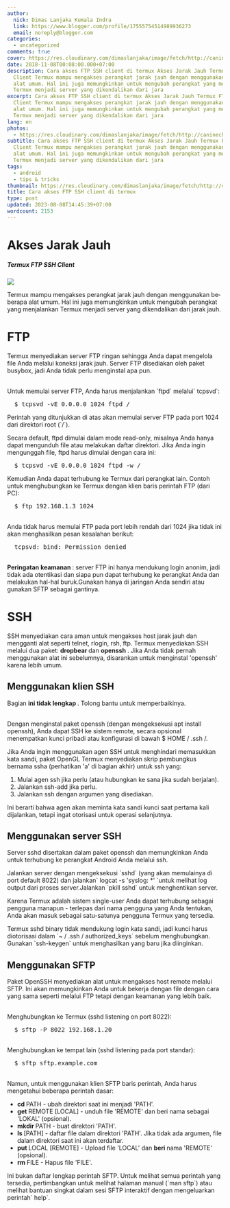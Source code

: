 ```yaml
---
author:
  nick: Dimas Lanjaka Kumala Indra
  link: https://www.blogger.com/profile/17555754514989936273
  email: noreply@blogger.com
categories:
  - uncategorized
comments: true
cover: https://res.cloudinary.com/dimaslanjaka/image/fetch/http://caninechronicle.com/wp-content/uploads/2012/09/FTP-icon.jpg
date: 2018-11-08T00:08:00.000+07:00
description: Cara akses FTP SSH client di termux Akses Jarak Jauh Termux FTP SSH
  Client Termux mampu mengakses perangkat jarak jauh dengan menggunakan beberapa
  alat umum. Hal ini juga memungkinkan untuk mengubah perangkat yang menjalankan
  Termux menjadi server yang dikendalikan dari jara
excerpt: Cara akses FTP SSH client di termux Akses Jarak Jauh Termux FTP SSH
  Client Termux mampu mengakses perangkat jarak jauh dengan menggunakan beberapa
  alat umum. Hal ini juga memungkinkan untuk mengubah perangkat yang menjalankan
  Termux menjadi server yang dikendalikan dari jara
lang: en
photos:
  - https://res.cloudinary.com/dimaslanjaka/image/fetch/http://caninechronicle.com/wp-content/uploads/2012/09/FTP-icon.jpg
subtitle: Cara akses FTP SSH client di termux Akses Jarak Jauh Termux FTP SSH
  Client Termux mampu mengakses perangkat jarak jauh dengan menggunakan beberapa
  alat umum. Hal ini juga memungkinkan untuk mengubah perangkat yang menjalankan
  Termux menjadi server yang dikendalikan dari jara
tags:
  - android
  - tips & tricks
thumbnail: https://res.cloudinary.com/dimaslanjaka/image/fetch/http://caninechronicle.com/wp-content/uploads/2012/09/FTP-icon.jpg
title: Cara akses FTP SSH client di termux
type: post
updated: 2023-08-08T14:45:39+07:00
wordcount: 2153
---
```


<h1 id="firstHeading">Akses Jarak Jauh </h1><h5 id="siteSub">Termux FTP SSH Client </h5><div id="contentSub"><img src="https://res.cloudinary.com/dimaslanjaka/image/fetch/http://caninechronicle.com/wp-content/uploads/2012/09/FTP-icon.jpg"></div><div id="bodyContent">  <div id="mw-content-text" lang="en" dir="ltr">    <div>      <p>        Termux mampu mengakses perangkat jarak jauh dengan menggunakan         beberapa alat umum. Hal ini juga memungkinkan untuk mengubah         perangkat yang menjalankan Termux menjadi server yang         dikendalikan dari jarak jauh.       </p>    </div>  </div></div><h1>FTP </h1><p>  Termux menyediakan server FTP ringan sehingga Anda dapat mengelola file   Anda melalui koneksi jarak jauh. Server FTP disediakan oleh paket busybox,   jadi Anda tidak perlu menginstal apa pun. </p><p>  <br>  Untuk memulai server FTP, Anda harus menjalankan `ftpd` melalui` tcpsvd`: </p><pre>  $ tcpsvd -vE 0.0.0.0 1024 ftpd /<br></pre><p>  Perintah yang ditunjukkan di atas akan memulai server FTP pada port 1024   dari direktori root (`/`). </p><p>  Secara default, ftpd dimulai dalam mode read-only, misalnya Anda hanya   dapat mengunduh file atau melakukan daftar direktori. Jika Anda ingin   mengunggah file, ftpd harus dimulai dengan cara ini: </p><pre>  $ tcpsvd -vE 0.0.0.0 1024 ftpd -w /<br></pre><p>  Kemudian Anda dapat terhubung ke Termux dari perangkat lain. Contoh untuk   menghubungkan ke Termux dengan klien baris perintah FTP (dari PC): </p><pre>  $ ftp 192.168.1.3 1024<br></pre><p>  <br>  Anda tidak harus memulai FTP pada port lebih rendah dari 1024 jika tidak   ini akan menghasilkan pesan kesalahan berikut: </p><pre>  tcpsvd: bind: Permission denied<br></pre><p>  <br>  <strong>Peringatan keamanan   </strong>  : server FTP ini hanya mendukung login anonim, jadi tidak ada otentikasi   dan siapa pun dapat terhubung ke perangkat Anda dan melakukan hal-hal   buruk.Gunakan hanya di jaringan Anda sendiri atau gunakan SFTP sebagai   gantinya. </p><h1>SSH </h1><p>  SSH menyediakan cara aman untuk mengakses host jarak jauh dan mengganti   alat seperti telnet, rlogin, rsh, ftp. Termux menyediakan SSH melalui dua   paket:   <strong>dropbear   </strong>  dan   <strong>openssh   </strong>  . Jika Anda   tidak pernah menggunakan alat ini sebelumnya, disarankan untuk menginstal   'openssh' karena lebih umum. </p><h2>Menggunakan klien SSH </h2><div>  <p>    Bagian     <strong>ini tidak lengkap     </strong>    . Tolong bantu untuk     memperbaikinya.   </p></div><p>  <br>  Dengan menginstal paket openssh (dengan mengeksekusi apt install openssh),   Anda dapat SSH ke sistem remote, secara opsional menempatkan kunci pribadi   atau konfigurasi di bawah $ HOME / .ssh /. </p><p>  Jika Anda ingin menggunakan agen SSH untuk menghindari memasukkan kata   sandi, paket OpenGL Termux menyediakan skrip pembungkus bernama ssha   (perhatikan 'a' di bagian akhir) untuk ssh yang: </p><ol>  <li>Mulai agen ssh jika perlu (atau hubungkan ke sana jika sudah berjalan).   </li>  <li>Jalankan ssh-add jika perlu.   </li>  <li>Jalankan ssh dengan argumen yang disediakan.   </li></ol><p>  Ini berarti bahwa agen akan meminta kata sandi kunci saat pertama kali   dijalankan, tetapi ingat otorisasi untuk operasi selanjutnya. </p><h2>Menggunakan server SSH </h2><p>  Server sshd disertakan dalam paket openssh dan memungkinkan Anda untuk   terhubung ke perangkat Android Anda melalui ssh. </p><p>  Jalankan server dengan mengeksekusi `sshd` (yang akan memulainya di port   default 8022) dan jalankan` logcat -s 'syslog: *' `untuk melihat log output   dari proses server.Jalankan `pkill sshd` untuk menghentikan server. </p><p>  Karena Termux adalah sistem single-user Anda dapat terhubung sebagai   pengguna manapun - terlepas dari nama pengguna yang Anda tentukan, Anda   akan masuk sebagai satu-satunya pengguna Termux yang tersedia. </p><p>  Termux sshd binary tidak mendukung login kata sandi, jadi kunci harus   diotorisasi dalam `~ / .ssh / authorized_keys` sebelum menghubungkan.   Gunakan `ssh-keygen` untuk menghasilkan yang baru jika diinginkan. </p><h2>Menggunakan SFTP </h2><p>  Paket OpenSSH menyediakan alat untuk mengakses host remote melalui SFTP.   Ini akan memungkinkan Anda untuk bekerja dengan file dengan cara yang sama   seperti melalui FTP tetapi dengan keamanan yang lebih baik. </p><p>  <br>  Menghubungkan ke Termux (sshd listening on port 8022): </p><pre>  $ sftp -P 8022 192.168.1.20<br></pre><p>  <br>  Menghubungkan ke tempat lain (sshd listening pada port standar): </p><pre>  $ sftp sftp.example.com<br></pre><p>  <br>  Namun, untuk menggunakan klien SFTP baris perintah, Anda harus mengetahui   beberapa perintah dasar: </p><ul>  <li>    <strong>cd     </strong>    PATH - ubah direktori saat ini menjadi 'PATH'.   </li>  <li>    <strong>get     </strong>    REMOTE [LOCAL] - unduh file 'REMOTE' dan beri nama sebagai 'LOKAL'     (opsional).   </li>  <li>    <strong>mkdir     </strong>    PATH - buat direktori 'PATH'.   </li>  <li>    <strong>ls     </strong>    [PATH] - daftar file dalam direktori 'PATH'. Jika tidak ada argumen,     file dalam direktori saat ini akan terdaftar.   </li>  <li>    <strong>put     </strong>    LOCAL [REMOTE] - Upload file 'LOCAL' dan     <strong>beri     </strong>    nama     'REMOTE' (opsional).   </li>  <li>    <strong>rm     </strong>    FILE - Hapus file 'FILE'.   </li></ul><p>  Ini bukan daftar lengkap perintah SFTP. Untuk melihat semua perintah yang   tersedia, pertimbangkan untuk melihat halaman manual (`man sftp`) atau   melihat bantuan singkat dalam sesi SFTP interaktif dengan mengeluarkan   perintah` help`. </p>